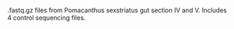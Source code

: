 .fastq.gz files from Pomacanthus sexstriatus gut section IV and V. Includes 4 control sequencing files. 
